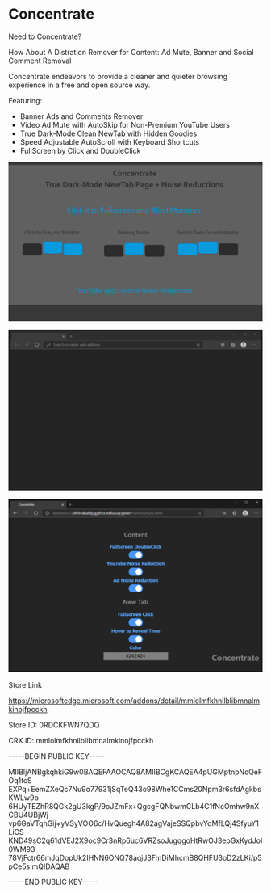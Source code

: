 # Concentrate

Need to Concentrate?

How About A Distration Remover for Content: Ad Mute, Banner and Social Comment Removal

Concentrate endeavors to provide a cleaner and quieter browsing experience in a free and open source way.

Featuring:

- Banner Ads and Comments Remover
- Video Ad Mute with AutoSkip for Non-Premium YouTube Users
- True Dark-Mode Clean NewTab with Hidden Goodies
- Speed Adjustable AutoScroll with Keyboard Shortcuts
- FullScreen by Click and DoubleClick

![Image](visuals/Concentrate1280x800.png)

![Image](visuals/ConcentrateUI.gif)

![Image](visuals/Options.png)

Store Link

https://microsoftedge.microsoft.com/addons/detail/mmlolmfkhnilblibmnalmkinojfpcckh

Store ID: 0RDCKFWN7QDQ

CRX ID: mmlolmfkhnilblibmnalmkinojfpcckh

-----BEGIN PUBLIC KEY-----

MIIBIjANBgkqhkiG9w0BAQEFAAOCAQ8AMIIBCgKCAQEA4pUGMptnpNcQeFOq1tcS
EXPq+EemZXeQc7Nu9o77931jSqTeQ43o98Whe1CCms20Npm3r6sfdAgkbsKWLw9b
6HUyTEZhR8QGk2gU3kgP/9oJZmFx+QgcgFQNbwmCLb4C1fNcOmhw9nXCBU4UBjWj
vp6GaVTqhGij+yVSyVOO6c/HvQuegh4A82agVajeSSQpbvYqMfLQj4SfyuY1LiCS
KND49sC2q61dVEJ2X9oc9Cr3nRp6uc6VRZsoJugqgoHtRwOJ3epGxKydJol0WM93
78VjFctr66mJqDopUk2IHNN6ONQ78aqjJ3FmDiMhcmB8QHFU3oD2zLKi/p5pCe5s
mQIDAQAB

-----END PUBLIC KEY-----
